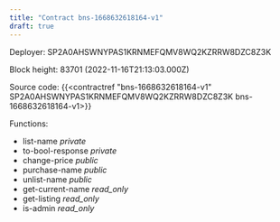 ```yaml
---
title: "Contract bns-1668632618164-v1"
draft: true
---
```

Deployer: SP2A0AHSWNYPAS1KRNMEFQMV8WQ2KZRRW8DZC8Z3K


 



Block height: 83701 (2022-11-16T21:13:03.000Z)

Source code: {{<contractref "bns-1668632618164-v1" SP2A0AHSWNYPAS1KRNMEFQMV8WQ2KZRRW8DZC8Z3K bns-1668632618164-v1>}}

Functions:

* list-name _private_
* to-bool-response _private_
* change-price _public_
* purchase-name _public_
* unlist-name _public_
* get-current-name _read_only_
* get-listing _read_only_
* is-admin _read_only_
